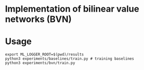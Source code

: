 Implementation of bilinear value networks (BVN)
=

# Usage
```
export ML_LOGGER_ROOT=$(pwd)/results
python3 experiments/baselines/train.py # training baselines
python3 experiments/bvn/train.py
```